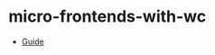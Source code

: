 # micro-frontends-with-wc

- [Guide](https://2woongjae.notion.site/Web-Components-77821011bf724ec78aad73d35a703f9e)
